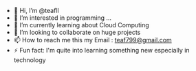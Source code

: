 - 👋 Hi, I’m @teafll
- 👀 I’m interested in programming ...
- 🌱 I’m currently learning about Cloud Computing 
- 💞️ I’m looking to collaborate on huge projects
- 📫 How to reach me this my Email : teaf799@gmail.com
- ⚡ Fun fact: I'm quite into learning something new especially in technology

<!---
teafll/teafll is a ✨ special ✨ repository because its `README.md` (this file) appears on your GitHub profile.
You can click the Preview link to take a look at your changes.
--->
